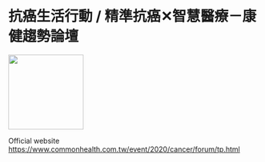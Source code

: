 # 抗癌生活行動 / 精準抗癌✕智慧醫療－康健趨勢論壇

<img src="https://www.commonhealth.com.tw/event/2020/cancer/assets/images/fb.jpg" height="150px">

Official website
https://www.commonhealth.com.tw/event/2020/cancer/forum/tp.html

